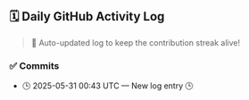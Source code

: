 ## 🗓️ Daily GitHub Activity Log

> 🤖 Auto-updated log to keep the contribution streak alive!

### ✅ Commits

- 🕒 2025-05-31 00:43 UTC — New log entry 🕒

